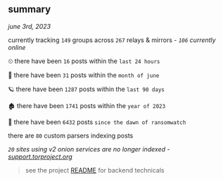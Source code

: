 
## summary
_june 3rd, 2023_

currently tracking `149` groups across `267` relays & mirrors - _`106` currently online_

⏲ there have been `16` posts within the `last 24 hours`

🦈 there have been `31` posts within the `month of june`

🪐 there have been `1287` posts within the `last 90 days`

🏚 there have been `1741` posts within the `year of 2023`

🦕 there have been `6432` posts `since the dawn of ransomwatch`

there are `80` custom parsers indexing posts

_`20` sites using v2 onion services are no longer indexed - [support.torproject.org](https://support.torproject.org/onionservices/v2-deprecation/)_

> see the project [README](https://github.com/joshhighet/ransomwatch#ransomwatch--) for backend technicals
